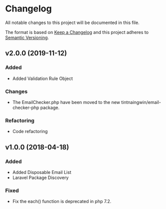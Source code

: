 # Changelog
All notable changes to this project will be documented in this file.

The format is based on [Keep a Changelog](http://keepachangelog.com/en/1.0.0/)
and this project adheres to [Semantic Versioning](http://semver.org/spec/v2.0.0.html).

## v2.0.0 (2019-11-12)
### Added
- Added Validation Rule Object

### Changes
- The EmailChecker.php have been moved to the new tintnaingwin/email-checker-php package.

### Refactoring
- Code refactoring

## v1.0.0 (2018-04-18)

### Added
- Added Disposable Email List
- Laravel Package Discovery

### Fixed
- Fix the each() function is deprecated in php 7.2.
